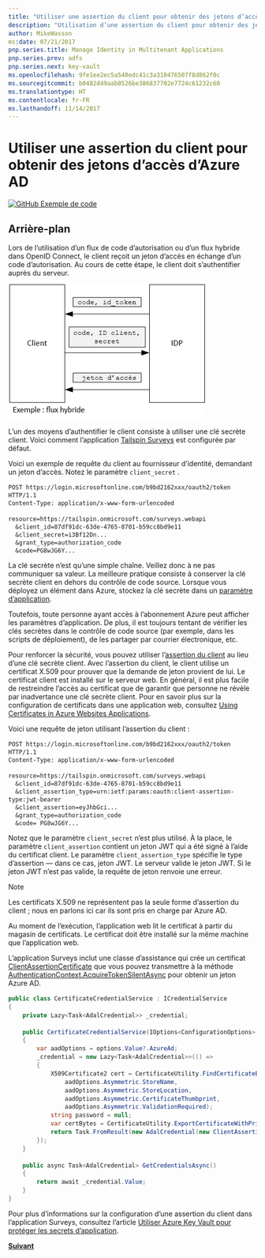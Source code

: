 ```yaml
---
title: "Utiliser une assertion du client pour obtenir des jetons d’accès d’Azure AD"
description: "Utilisation d’une assertion du client pour obtenir des jetons d’accès d’Azure AD."
author: MikeWasson
ms:date: 07/21/2017
pnp.series.title: Manage Identity in Multitenant Applications
pnp.series.prev: adfs
pnp.series.next: key-vault
ms.openlocfilehash: 9fe1ee2ec5a540edc41c3a310476507f8d862f0c
ms.sourcegitcommit: b0482d49aab0526be386837702e7724c61232c60
ms.translationtype: HT
ms.contentlocale: fr-FR
ms.lasthandoff: 11/14/2017
---
```

# <a name="use-client-assertion-to-get-access-tokens-from-azure-ad"></a>Utiliser une assertion du client pour obtenir des jetons d’accès d’Azure AD

[![GitHub](../_images/github.png) Exemple de code][sample application]

## <a name="background"></a>Arrière-plan
Lors de l’utilisation d’un flux de code d’autorisation ou d’un flux hybride dans OpenID Connect, le client reçoit un jeton d’accès en échange d’un code d’autorisation. Au cours de cette étape, le client doit s’authentifier auprès du serveur.

![Clé secrète client](./images/client-secret.png)

L’un des moyens d’authentifier le client consiste à utiliser une clé secrète client. Voici comment l’application [Tailspin Surveys][Surveys] est configurée par défaut.

Voici un exemple de requête du client au fournisseur d’identité, demandant un jeton d’accès. Notez le paramètre `client_secret` .

```
POST https://login.microsoftonline.com/b9bd2162xxx/oauth2/token HTTP/1.1
Content-Type: application/x-www-form-urlencoded

resource=https://tailspin.onmicrosoft.com/surveys.webapi
  &client_id=87df91dc-63de-4765-8701-b59cc8bd9e11
  &client_secret=i3Bf12Dn...
  &grant_type=authorization_code
  &code=PG8wJG6Y...
```

La clé secrète n’est qu’une simple chaîne. Veillez donc à ne pas communiquer sa valeur. La meilleure pratique consiste à conserver la clé secrète client en dehors du contrôle de code source. Lorsque vous déployez un élément dans Azure, stockez la clé secrète dans un [paramètre d’application][configure-web-app].

Toutefois, toute personne ayant accès à l’abonnement Azure peut afficher les paramètres d’application. De plus, il est toujours tentant de vérifier les clés secrètes dans le contrôle de code source (par exemple, dans les scripts de déploiement), de les partager par courrier électronique, etc.

Pour renforcer la sécurité, vous pouvez utiliser l’[assertion du client] au lieu d’une clé secrète client. Avec l’assertion du client, le client utilise un certificat X.509 pour prouver que la demande de jeton provient de lui. Le certificat client est installé sur le serveur web. En général, il est plus facile de restreindre l’accès au certificat que de garantir que personne ne révèle par inadvertance une clé secrète client. Pour en savoir plus sur la configuration de certificats dans une application web, consultez [Using Certificates in Azure Websites Applications][using-certs-in-websites].

Voici une requête de jeton utilisant l’assertion du client :

```
POST https://login.microsoftonline.com/b9bd2162xxx/oauth2/token HTTP/1.1
Content-Type: application/x-www-form-urlencoded

resource=https://tailspin.onmicrosoft.com/surveys.webapi
  &client_id=87df91dc-63de-4765-8701-b59cc8bd9e11
  &client_assertion_type=urn:ietf:params:oauth:client-assertion-type:jwt-bearer
  &client_assertion=eyJhbGci...
  &grant_type=authorization_code
  &code= PG8wJG6Y...
```

Notez que le paramètre `client_secret` n’est plus utilisé. À la place, le paramètre `client_assertion` contient un jeton JWT qui a été signé à l’aide du certificat client. Le paramètre `client_assertion_type` spécifie le type d’assertion &mdash; dans ce cas, jeton JWT. Le serveur valide le jeton JWT. Si le jeton JWT n’est pas valide, la requête de jeton renvoie une erreur.

> [!NOTE]
> Les certificats X.509 ne représentent pas la seule forme d’assertion du client ; nous en parlons ici car ils sont pris en charge par Azure AD.
> 
> 

Au moment de l’exécution, l’application web lit le certificat à partir du magasin de certificats. Le certificat doit être installé sur la même machine que l’application web.

L’application Surveys inclut une classe d’assistance qui crée un certificat [ClientAssertionCertificate](/dotnet/api/microsoft.identitymodel.clients.activedirectory.clientassertioncertificate) que vous pouvez transmettre à la méthode [AuthenticationContext.AcquireTokenSilentAsync](/dotnet/api/microsoft.identitymodel.clients.activedirectory.authenticationcontext.acquiretokensilentasync) pour obtenir un jeton Azure AD.

```csharp
public class CertificateCredentialService : ICredentialService
{
    private Lazy<Task<AdalCredential>> _credential;

    public CertificateCredentialService(IOptions<ConfigurationOptions> options)
    {
        var aadOptions = options.Value?.AzureAd;
        _credential = new Lazy<Task<AdalCredential>>(() =>
        {
            X509Certificate2 cert = CertificateUtility.FindCertificateByThumbprint(
                aadOptions.Asymmetric.StoreName,
                aadOptions.Asymmetric.StoreLocation,
                aadOptions.Asymmetric.CertificateThumbprint,
                aadOptions.Asymmetric.ValidationRequired);
            string password = null;
            var certBytes = CertificateUtility.ExportCertificateWithPrivateKey(cert, out password);
            return Task.FromResult(new AdalCredential(new ClientAssertionCertificate(aadOptions.ClientId, new X509Certificate2(certBytes, password))));
        });
    }

    public async Task<AdalCredential> GetCredentialsAsync()
    {
        return await _credential.Value;
    }
}
```

Pour plus d’informations sur la configuration d’une assertion du client dans l’application Surveys, consultez l’article [Utiliser Azure Key Vault pour protéger les secrets d’application][key vault].

[**Suivant**][key vault]

<!-- Links -->
[configure-web-app]: /azure/app-service-web/web-sites-configure/
[azure-management-portal]: https://portal.azure.com
[assertion du client]: https://tools.ietf.org/html/rfc7521
[key vault]: key-vault.md
[Setup-KeyVault]: https://github.com/mspnp/multitenant-saas-guidance/blob/master/scripts/Setup-KeyVault.ps1
[Surveys]: tailspin.md
[using-certs-in-websites]: https://azure.microsoft.com/blog/using-certificates-in-azure-websites-applications/

[sample application]: https://github.com/mspnp/multitenant-saas-guidance
